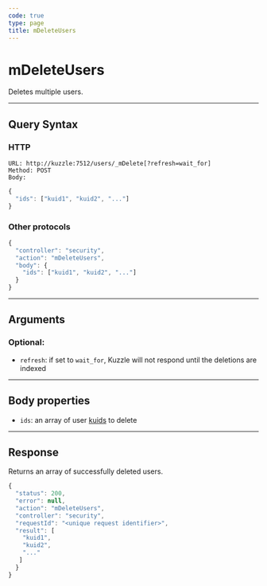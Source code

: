 ```yaml
---
code: true
type: page
title: mDeleteUsers
---
```


# mDeleteUsers



Deletes multiple users.

---

## Query Syntax

### HTTP

```http
URL: http://kuzzle:7512/users/_mDelete[?refresh=wait_for]
Method: POST
Body:
```

```js
{
  "ids": ["kuid1", "kuid2", "..."]
}
```

### Other protocols

```js
{
  "controller": "security",
  "action": "mDeleteUsers",
  "body": {
    "ids": ["kuid1", "kuid2", "..."]
  }
}
```

---

## Arguments

### Optional:

- `refresh`: if set to `wait_for`, Kuzzle will not respond until the deletions are indexed

---

## Body properties

- `ids`: an array of user [kuids](/core/2/guides/kuzzle-depth/authentication#the-kuzzle-user-identifier) to delete

---

## Response

Returns an array of successfully deleted users.

```js
{
  "status": 200,
  "error": null,
  "action": "mDeleteUsers",
  "controller": "security",
  "requestId": "<unique request identifier>",
  "result": [
    "kuid1",
    "kuid2",
    "..."
   ]
  }
}
```
